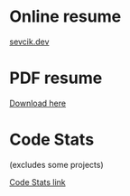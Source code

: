 # Online resume

[sevcik.dev](https://resume.sevcik.dev)

# PDF resume

[Download here](https://github.com/Seva98/resume/blob/main/resume.sevcik.dev.pdf)

# Code Stats

(excludes some projects)

[Code Stats link](https://codestats.net/users/Seva98)
